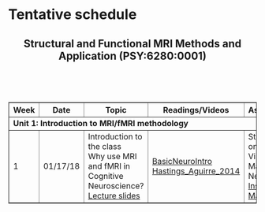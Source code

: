 # Tentative schedule


<p>
<h2 align="center"> Structural and Functional MRI Methods and Application (PSY:6280:0001) </h2>
</p>

<table class="wikitable" border="1">
<tr>
<th width="20">Week
</th>
<th width="100">Date
</th>
<th width="300">Topic
</th>
<th width="300">Readings/Videos
</th>
<th width="300">Assignments
</th>
<p><br />
</p><p><br />
</p>
</th></tr>
<tr>
<td colspan="6"> <b>Unit 1: Introduction to MRI/fMRI methodology</b>
</td></tr>


<tr>
<td> 1 </td>
<td> 01/17/18  </td>
<td> Introduction to the class <br /> Why use MRI and fMRI in Cognitive Neuroscience? <br /> <a rel="nofollow" class="external text" href="link">Lecture slides</a> </td>
<td> <a rel="nofollow" class="external text" href="http://www2.psychology.uiowa.edu/classes/31231/Readings/0825_1_Neuroanatomy_introbasics.pdf">BasicNeuroIntro</a> <br /> <a rel="nofollow" class="external text" href="http://www2.psychology.uiowa.edu/classes/31231/Readings/0825_2_Hastings_Aguirre_2014.pdf">Hastings_Aguirre_2014</a> </td>
<td> Start working on installing Virtual Machine and NeuroDebian <br /> <a rel="nofollow" class="external text" href="https://github.com/uiowa-mri-course-2018/Labs/blob/master/00-Lab/InstallVirtualMachine.ipynb">Install Virtual Machine</a>
</td></tr>
